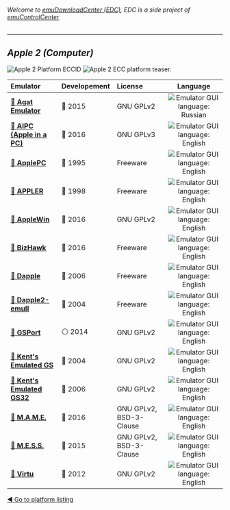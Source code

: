 ###### Welcome to [emuDownloadCenter (EDC)](https://github.com/PhoenixInteractiveNL/emuDownloadCenter/wiki/), EDC is a side project of [emuControlCenter](https://github.com/PhoenixInteractiveNL/emuControlCenter/wiki/)
***
## _Apple 2 (Computer)_
![](https://raw.githubusercontent.com/wiki/PhoenixInteractiveNL/emuDownloadCenter/images_platform/ecc_apple2_cell.png "Apple 2 Platform ECCID")
![](https://raw.githubusercontent.com/wiki/PhoenixInteractiveNL/emuDownloadCenter/images_platform/ecc_apple2_teaser.png "Apple 2 ECC platform teaser.")

| Emulator | Developement | License | Language |
|:---------|:-------------|:--------|:--------:|
| [:file_folder: **Agat Emulator**](https://github.com/PhoenixInteractiveNL/emuDownloadCenter/wiki/Emulator-agat#menu) | :large_blue_circle: 2015 | GNU GPLv2 | ![](https://raw.githubusercontent.com/wiki/PhoenixInteractiveNL/emuDownloadCenter/images_flags/icon_flag_RU_24.png "Emulator GUI language: Russian") |
| [:file_folder: **AIPC (Apple in a PC)**](https://github.com/PhoenixInteractiveNL/emuDownloadCenter/wiki/Emulator-aipc#menu) | :large_blue_circle: 2016 | GNU GPLv3 | ![](https://raw.githubusercontent.com/wiki/PhoenixInteractiveNL/emuDownloadCenter/images_flags/icon_flag_EN_24.png "Emulator GUI language: English") |
| [:file_folder: **ApplePC**](https://github.com/PhoenixInteractiveNL/emuDownloadCenter/wiki/Emulator-applepc#menu) | :red_circle: 1995 | Freeware | ![](https://raw.githubusercontent.com/wiki/PhoenixInteractiveNL/emuDownloadCenter/images_flags/icon_flag_EN_24.png "Emulator GUI language: English") |
| [:file_folder: **APPLER**](https://github.com/PhoenixInteractiveNL/emuDownloadCenter/wiki/Emulator-appler#menu) | :red_circle: 1998 | Freeware | ![](https://raw.githubusercontent.com/wiki/PhoenixInteractiveNL/emuDownloadCenter/images_flags/icon_flag_EN_24.png "Emulator GUI language: English") |
| [:file_folder: **AppleWin**](https://github.com/PhoenixInteractiveNL/emuDownloadCenter/wiki/Emulator-applewin#menu) | :large_blue_circle: 2016 | GNU GPLv2 | ![](https://raw.githubusercontent.com/wiki/PhoenixInteractiveNL/emuDownloadCenter/images_flags/icon_flag_EN_24.png "Emulator GUI language: English") |
| [:file_folder: **BizHawk**](https://github.com/PhoenixInteractiveNL/emuDownloadCenter/wiki/Emulator-bizhawk#menu) | :large_blue_circle: 2016 | Freeware | ![](https://raw.githubusercontent.com/wiki/PhoenixInteractiveNL/emuDownloadCenter/images_flags/icon_flag_EN_24.png "Emulator GUI language: English") |
| [:file_folder: **Dapple**](https://github.com/PhoenixInteractiveNL/emuDownloadCenter/wiki/Emulator-dapple#menu) | :red_circle: 2006 | Freeware | ![](https://raw.githubusercontent.com/wiki/PhoenixInteractiveNL/emuDownloadCenter/images_flags/icon_flag_EN_24.png "Emulator GUI language: English") |
| [:file_folder: **Dapple2-emuII**](https://github.com/PhoenixInteractiveNL/emuDownloadCenter/wiki/Emulator-dapple2-emuii#menu) | :red_circle: 2004 | Freeware | ![](https://raw.githubusercontent.com/wiki/PhoenixInteractiveNL/emuDownloadCenter/images_flags/icon_flag_EN_24.png "Emulator GUI language: English") |
| [:file_folder: **GSPort**](https://github.com/PhoenixInteractiveNL/emuDownloadCenter/wiki/Emulator-gsport#menu) | :white_circle: 2014 | GNU GPLv2 | ![](https://raw.githubusercontent.com/wiki/PhoenixInteractiveNL/emuDownloadCenter/images_flags/icon_flag_EN_24.png "Emulator GUI language: English") |
| [:file_folder: **Kent's Emulated GS**](https://github.com/PhoenixInteractiveNL/emuDownloadCenter/wiki/Emulator-kegs#menu) | :red_circle: 2004 | GNU GPLv2 | ![](https://raw.githubusercontent.com/wiki/PhoenixInteractiveNL/emuDownloadCenter/images_flags/icon_flag_EN_24.png "Emulator GUI language: English") |
| [:file_folder: **Kent's Emulated GS32**](https://github.com/PhoenixInteractiveNL/emuDownloadCenter/wiki/Emulator-kegs32#menu) | :red_circle: 2006 | GNU GPLv2 | ![](https://raw.githubusercontent.com/wiki/PhoenixInteractiveNL/emuDownloadCenter/images_flags/icon_flag_EN_24.png "Emulator GUI language: English") |
| [:file_folder: **M.A.M.E.**](https://github.com/PhoenixInteractiveNL/emuDownloadCenter/wiki/Emulator-mame#menu) | :large_blue_circle: 2016 | GNU GPLv2, BSD-3-Clause | ![](https://raw.githubusercontent.com/wiki/PhoenixInteractiveNL/emuDownloadCenter/images_flags/icon_flag_EN_24.png "Emulator GUI language: English") |
| [:file_folder: **M.E.S.S.**](https://github.com/PhoenixInteractiveNL/emuDownloadCenter/wiki/Emulator-mess#menu) | :large_blue_circle: 2015 | GNU GPLv2, BSD-3-Clause | ![](https://raw.githubusercontent.com/wiki/PhoenixInteractiveNL/emuDownloadCenter/images_flags/icon_flag_EN_24.png "Emulator GUI language: English") |
| [:file_folder: **Virtu**](https://github.com/PhoenixInteractiveNL/emuDownloadCenter/wiki/Emulator-virtu#menu) | :red_circle: 2012 | GNU GPLv2 | ![](https://raw.githubusercontent.com/wiki/PhoenixInteractiveNL/emuDownloadCenter/images_flags/icon_flag_EN_24.png "Emulator GUI language: English") |

[:arrow_backward: Go to platform listing](https://github.com/PhoenixInteractiveNL/emuDownloadCenter/wiki/EDC-Platform-List)
